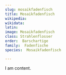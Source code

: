 ```yaml
---
slug: mosaikfadenfisch
title: Mosaikfadenfisch
wikipedia: 
wikidata: 
latin:
image: Mosaikfadenfisch
class: Strahlenflosser
order:  Barschartige
family:  Fadenfische
species:  Mosaikfadenfisch

---
```


I am content.
